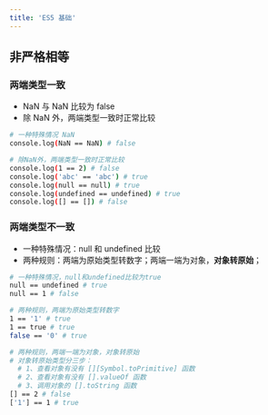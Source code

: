 ```yaml
---
title: 'ES5 基础'
---
```


## 非严格相等

### 两端类型一致
- NaN 与 NaN 比较为 false
- 除 NaN 外，两端类型一致时正常比较

```bash
# 一种特殊情况 NaN
console.log(NaN == NaN) # false

# 除NaN外，两端类型一致时正常比较
console.log(1 == 2) # false
console.log('abc' == 'abc') # true
console.log(null == null) # true
console.log(undefined == undefined) # true
console.log([] == []) # false
```

### 两端类型不一致
- 一种特殊情况：null 和 undefined 比较
- 两种规则：两端为原始类型转数字；两端一端为对象，**对象转原始**；
```bash
# 一种特殊情况，null和undefined比较为true
null == undefined # true
null == 1 # false

# 两种规则，两端为原始类型转数字
1 == '1' # true
1 == true # true
false == '0' # true

# 两种规则，两端一端为对象，对象转原始
# 对象转原始类型分三步：
  # 1、查看对象有没有 [][Symbol.toPrimitive] 函数
  # 2、查看对象有没有 [].valueOf 函数
  # 3、调用对象的 [].toString 函数
[] == 2 # false
['1'] == 1 # true
```
